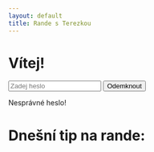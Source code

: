 ```yaml
---
layout: default
title: Rande s Terezkou
---
```


<div id="password-screen">
    <h1>Vítej!</h1>
    <input type="password" id="password" placeholder="Zadej heslo">
    <button onclick="checkPassword()">Odemknout</button>
    <p id="error-message" class="hidden">Nesprávné heslo!</p>
</div>

<div id="content" class="hidden">
    <h1>Dnešní tip na rande:</h1>
    <p id="date"></p>
    <p id="idea"></p>
</div>

<script src="{{ '/randesterezkou/assets/js/script.js' | relative_url }}"></script>
